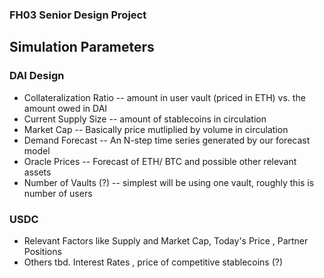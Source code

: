 ### FH03 Senior Design Project


## Simulation Parameters

### DAI Design
- Collateralization Ratio -- amount in user vault (priced in ETH) vs. the amount owed in DAI
- Current Supply Size -- amount of stablecoins in circulation
- Market Cap -- Basically price mutliplied by volume in circulation
- Demand Forecast -- An N-step time series generated by our forecast model
- Oracle Prices -- Forecast of ETH/ BTC and possible other relevant assets
- Number of Vaults (?) -- simplest will be using one vault, roughly this is number of users

### USDC
- Relevant Factors like Supply and Market Cap, Today's Price , Partner Positions
- Others tbd. Interest Rates , price of competitive stablecoins (?)

